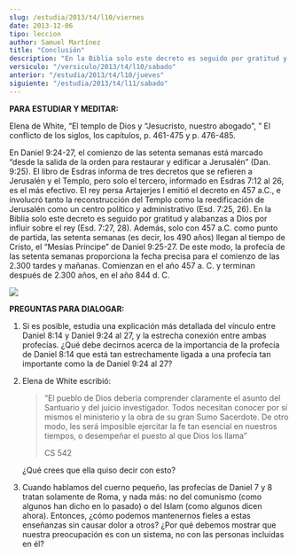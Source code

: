 ```yaml
---
slug: /estudia/2013/t4/l10/viernes
date: 2013-12-06
tipo: leccion
author: Samuel Martínez
title: "Conclusión"
description: "En la Biblia solo este decreto es seguido por gratitud y alabanzas a Dios por influir sobre el rey (Esd. 7:27, 28). Además, solo con 457 a.C. como punto de partida, las setenta semanas (es decir, los 490 años) llegan al tiempo de Cristo, el “Mesías Príncipe” de Daniel 9:25-27. De este modo, la profecía de las setenta semanas proporciona la fecha precisa para el comienzo de las 2.300 tardes y mañanas. Comienzan en el año 457 a. C. y terminan después de 2.300 años, en el año 844 d. C."
versiculo: "/versiculo/2013/t4/l10/sabado"
anterior: "/estudia/2013/t4/l10/jueves"
siguiente: "/estudia/2013/t4/l11/sabado"
---
```


**PARA ESTUDIAR Y MEDITAR:**

Elena de White, “El templo de Dios y “Jesucristo, nuestro abogado”, ” El conflicto de los siglos, los capítulos, p. 461-475 y p. 476-485.

En Daniel 9:24-27, el comienzo de las setenta semanas está marcado “desde la salida de la orden para restaurar y edificar a Jerusalén” (Dan. 9:25). El libro de Esdras informa de tres decretos que se refieren a Jerusalén y el Templo, pero solo el tercero, informado en Esdras 7:12 al 26, es el más efectivo. El rey persa Artajerjes I emitió el decreto en 457 a.C., e involucró tanto la reconstrucción del Templo como la reedificación de Jerusalén como un centro político y administrativo (Esd. 7:25, 26). En la Biblia solo este decreto es seguido por gratitud y alabanzas a Dios por influir sobre el rey (Esd. 7:27, 28). Además, solo con 457 a.C. como punto de partida, las setenta semanas (es decir, los 490 años) llegan al tiempo de Cristo, el “Mesías Príncipe” de Daniel 9:25-27. De este modo, la profecía de las setenta semanas proporciona la fecha precisa para el comienzo de las 2.300 tardes y mañanas. Comienzan en el año 457 a. C. y terminan después de 2.300 años, en el año 844 d. C.

![](/uploads/Image/leccion10v.png)

**PREGUNTAS PARA DIALOGAR:**

1.  Si es posible, estudia una explicación más detallada del vínculo entre Daniel 8:14 y Daniel 9:24 al 27, y la estrecha conexión entre ambas profecías. ¿Qué debe decirnos acerca de la importancia de la profecía de Daniel 8:14 que está tan estrechamente ligada a una profecía tan importante como la de Daniel 9:24 al 27?
2.  Elena de White escribió:


    > “El pueblo de Dios debería comprender claramente el asunto del Santuario y del juicio investigador. Todos necesitan conocer por sí mismos el ministerio y la obra de su gran Sumo Sacerdote. De otro modo, les será imposible ejercitar la fe tan esencial en nuestros tiempos, o desempeñar el puesto al que Dios los llama”
    >
    > CS 542



     ¿Qué crees que ella quiso decir con esto?

3.  Cuando hablamos del cuerno pequeño, las profecías de Daniel 7 y 8 tratan solamente de Roma, y nada más: no del comunismo (como algunos han dicho en lo pasado) o del Islam (como algunos dicen ahora). Entonces, ¿cómo podemos mantenernos fieles a estas enseñanzas sin causar dolor a otros? ¿Por qué debemos mostrar que nuestra preocupación es con un sistema, no con las personas incluidas en él?
